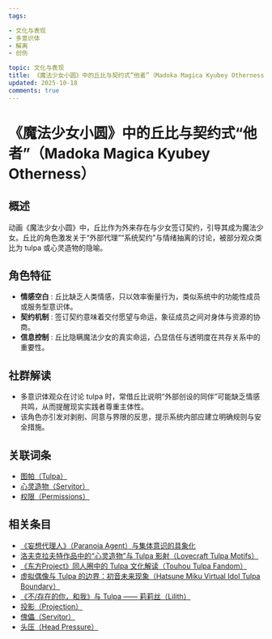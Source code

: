 ```yaml
---
tags:

- 文化与表现
- 多意识体
- 解离
- 创伤

topic: 文化与表现
title: 《魔法少女小圆》中的丘比与契约式“他者”（Madoka Magica Kyubey Otherness）
updated: 2025-10-18
comments: true
---
```


# 《魔法少女小圆》中的丘比与契约式“他者”（Madoka Magica Kyubey Otherness）

## 概述

动画《魔法少女小圆》中，丘比作为外来存在与少女签订契约，引导其成为魔法少女。丘比的角色激发关于“外部代理”“系统契约”与情绪抽离的讨论，被部分观众类比为 tulpa 或心灵造物的隐喻。

## 角色特征

- **情感空白** : 丘比缺乏人类情感，只以效率衡量行为，类似系统中的功能性成员或服务型意识体。
- **契约机制** : 签订契约意味着交付愿望与命运，象征成员之间对身体与资源的协商。
- **信息控制** : 丘比隐瞒魔法少女的真实命运，凸显信任与透明度在共存关系中的重要性。

## 社群解读

- 多意识体观众在讨论 tulpa 时，常借丘比说明“外部创设的同伴”可能缺乏情感共鸣，从而提醒现实实践者尊重主体性。
- 该角色亦引发对剥削、同意与界限的反思，提示系统内部应建立明确规则与安全措施。

## 关联词条

- [图帕（Tulpa）](Tulpa.md)
- [心灵造物（Servitor）](Servitor.md)
- [权限（Permissions）](Permissions.md)

## 相关条目

- [《妄想代理人》（Paranoia Agent）与集体意识的具象化](Paranoia-Agent-Collective-Consciousness.md)
- [洛夫克拉夫特作品中的“心灵造物”与 Tulpa 影射（Lovecraft Tulpa Motifs）](Lovecraft-Tulpa-Motifs.md)
- [《东方Project》同人圈中的 Tulpa 文化解读（Touhou Tulpa Fandom）](Touhou-Tulpa-Fandom.md)
- [虚拟偶像与 Tulpa 的边界：初音未来现象（Hatsune Miku Virtual Idol Tulpa Boundary）](Hatsune-Miku-Virtual-Idol-Tulpa-Boundary.md)
- [《不/存在的你，和我》与 Tulpa —— 莉莉丝（Lilith）](Nonexistent-You-And-Me-Tulpa-Lilith.md)
- [投影（Projection）](Projection.md)
- [傀儡（Servitor）](Servitor.md)
- [头压（Head Pressure）](Head-Pressure.md)

